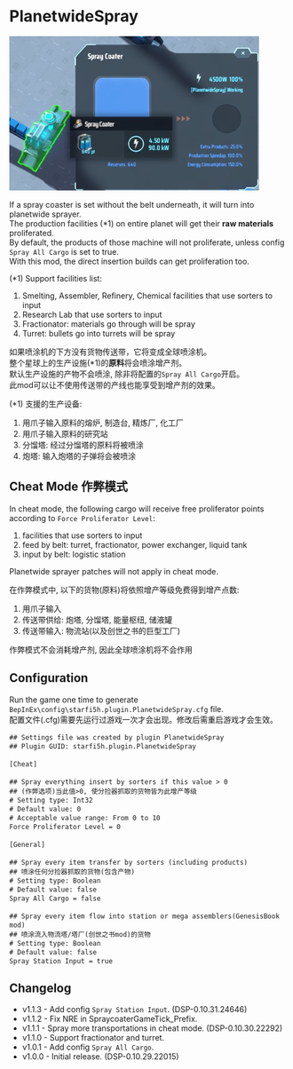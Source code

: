 # PlanetwideSpray

![demo](https://raw.githubusercontent.com/starfi5h/DSP_Mod/dev/PlanetwideSpray/img/demo1.jpg)  

If a spray coaster is set without the belt underneath, it will turn into planetwide sprayer.  
The production facilities (*1) on entire planet will get their **raw materials** proliferated.  
By default, the products of those machine will not proliferate, unless config `Spray All Cargo` is set to true.  
With this mod, the direct insertion builds can get proliferation too.  

(*1) Support facilities list:  
1. Smelting, Assembler, Refinery, Chemical facilities that use sorters to input
2. Research Lab that use sorters to input
3. Fractionator: materials go through will be spray
4. Turret: bullets go into turrets will be spray

如果喷涂机的下方没有货物传送带，它将变成全球喷涂机。  
整个星球上的生产设施(*1)的**原料**将会喷涂增产剂。  
默认生产设施的产物不会喷涂, 除非将配置的`Spray All Cargo`开启。  
此mod可以让不使用传送带的产线也能享受到增产剂的效果。  

(*1) 支援的生产设备:  
1. 用爪子输入原料的熔炉, 制造台, 精炼厂, 化工厂
2. 用爪子输入原料的研究站
3. 分馏塔: 经过分馏塔的原料将被喷涂
3. 炮塔: 输入炮塔的子弹将会被喷涂

## Cheat Mode 作弊模式

In cheat mode, the following cargo will receive free proliferator points according to `Force Proliferator Level`:  
1. facilities that use sorters to input
2. feed by belt: turret, fractionator, power exchanger, liquid tank
3. input by belt: logistic station  
  
Planetwide sprayer patches will not apply in cheat mode.  

在作弊模式中, 以下的货物(原料)将依照增产等级免费得到增产点数:
1. 用爪子输入  
2. 传送带供给: 炮塔, 分馏塔, 能量枢纽, 储液罐  
3. 传送带输入: 物流站(以及创世之书的巨型工厂)  
  
作弊模式不会消耗增产剂, 因此全球喷涂机将不会作用  

## Configuration
Run the game one time to generate `BepInEx\config\starfi5h.plugin.PlanetwideSpray.cfg` file.  
配置文件(.cfg)需要先运行过游戏一次才会出现。修改后需重启游戏才会生效。  
 
```
## Settings file was created by plugin PlanetwideSpray
## Plugin GUID: starfi5h.plugin.PlanetwideSpray

[Cheat]

## Spray everything insert by sorters if this value > 0
## (作弊选项)当此值>0, 使分捡器抓取的货物皆为此增产等级
# Setting type: Int32
# Default value: 0
# Acceptable value range: From 0 to 10
Force Proliferator Level = 0

[General]

## Spray every item transfer by sorters (including products)
## 喷涂任何分捡器抓取的货物(包含产物)
# Setting type: Boolean
# Default value: false
Spray All Cargo = false

## Spray every item flow into station or mega assemblers(GenesisBook mod)
## 喷涂流入物流塔/塔厂(创世之书mod)的货物
# Setting type: Boolean
# Default value: false
Spray Station Input = true

```

## Changelog

- v1.1.3 - Add config `Spray Station Input`. (DSP-0.10.31.24646)  
- v1.1.2 - Fix NRE in SpraycoaterGameTick_Prefix.  
- v1.1.1 - Spray more transportations in cheat mode. (DSP-0.10.30.22292)  
- v1.1.0 - Support fractionator and turret.  
- v1.0.1 - Add config `Spray All Cargo`.   
- v1.0.0 - Initial release. (DSP-0.10.29.22015)  